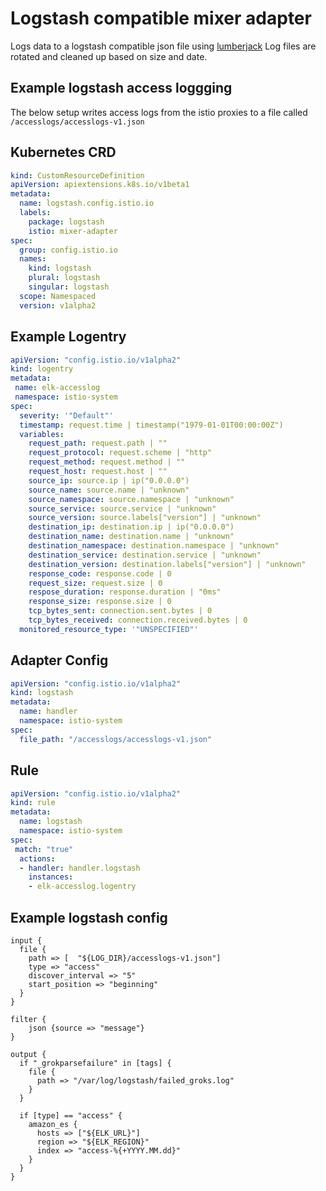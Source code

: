 # Logstash compatible mixer adapter
Logs data to a logstash compatible json file using [lumberjack](https://github.com/natefinch/lumberjack)
Log files are rotated and cleaned up based on size and date.



## Example logstash access loggging
The below setup writes access logs from the istio proxies to a file called `/accesslogs/accesslogs-v1.json`

## Kubernetes CRD

```yaml
kind: CustomResourceDefinition
apiVersion: apiextensions.k8s.io/v1beta1
metadata:
  name: logstash.config.istio.io
  labels:
    package: logstash
    istio: mixer-adapter
spec:
  group: config.istio.io
  names:
    kind: logstash
    plural: logstash
    singular: logstash
  scope: Namespaced
  version: v1alpha2
```

## Example Logentry

```yaml
apiVersion: "config.istio.io/v1alpha2"
kind: logentry
metadata:
 name: elk-accesslog
 namespace: istio-system
spec:
  severity: '"Default"'
  timestamp: request.time | timestamp("1979-01-01T00:00:00Z")
  variables:
    request_path: request.path | ""
    request_protocol: request.scheme | "http"
    request_method: request.method | ""
    request_host: request.host | ""
    source_ip: source.ip | ip("0.0.0.0")
    source_name: source.name | "unknown"
    source_namespace: source.namespace | "unknown"
    source_service: source.service | "unknown"
    source_version: source.labels["version"] | "unknown"
    destination_ip: destination.ip | ip("0.0.0.0")
    destination_name: destination.name | "unknown"
    destination_namespace: destination.namespace | "unknown"
    destination_service: destination.service | "unknown"
    destination_version: destination.labels["version"] | "unknown"
    response_code: response.code | 0
    request_size: request.size | 0
    respose_duration: response.duration | "0ms"
    response_size: response.size | 0
    tcp_bytes_sent: connection.sent.bytes | 0
    tcp_bytes_received: connection.received.bytes | 0
  monitored_resource_type: '"UNSPECIFIED"'
```

## Adapter Config

```yaml
apiVersion: "config.istio.io/v1alpha2"
kind: logstash
metadata:
  name: handler
  namespace: istio-system
spec:
  file_path: "/accesslogs/accesslogs-v1.json"
```

## Rule

```yaml
apiVersion: "config.istio.io/v1alpha2"
kind: rule
metadata:
  name: logstash
  namespace: istio-system
spec:
 match: "true"
  actions:
  - handler: handler.logstash
    instances:
    - elk-accesslog.logentry
```


## Example logstash config


```
input {
  file { 
    path => [  "${LOG_DIR}/accesslogs-v1.json"]
    type => "access" 
    discover_interval => "5" 
    start_position => "beginning" 
  }
}

filter {
    json {source => "message"}
}

output {
  if "_grokparsefailure" in [tags] {
    file {
      path => "/var/log/logstash/failed_groks.log"
    }
  }

  if [type] == "access" {
    amazon_es {
      hosts => ["${ELK_URL}"]
      region => "${ELK_REGION}"
      index => "access-%{+YYYY.MM.dd}"
    }
  }
}

```